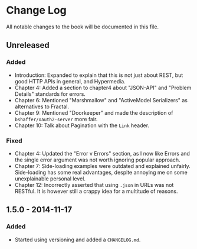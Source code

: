 # Change Log
All notable changes to the book will be documented in this file.

## Unreleased

### Added

- Introduction: Expanded to explain that this is not just about REST, but good HTTP APIs in general, and Hypermedia.
- Chapter 4: Added a section to chapter4 about "JSON-API" and "Problem Details" standards for errors.
- Chapter 6: Mentioned "Marshmallow" and "ActiveModel Serializers" as alternatives to Fractal.
- Chapter 9: Mentioned "Doorkeeper" and made the description of `bshaffer/oauth2-server` more fair.
- Chapter 10: Talk about Pagination with the `Link` header.

### Fixed

- Chapter 4: Updated the "Error v Errors" section, as I now like Errors and the single error argument was not worth ignoring popular approach.
- Chapter 7: Side-loading examples were outdated and explained unfairly. Side-loading has some real advantages, despite annoying me on some unexplainable personal level.
- Chapter 12: Incorrectly asserted that using `.json` in URLs was not RESTful. It is however still a crappy idea for a multitude of reasons.

## 1.5.0 - 2014-11-17

### Added

- Started using versioning and added a `CHANGELOG.md`.